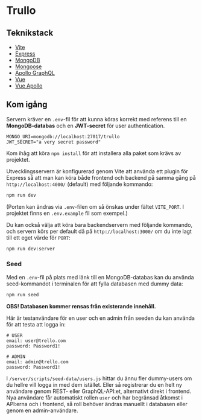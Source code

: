 # Trullo

## Teknikstack
- [Vite](https://vite.dev)
- [Express](https://expressjs.com)
- [MongoDB](https://www.mongodb.com/docs/manual/)
- [Mongoose](https://mongoosejs.com)
- [Apollo GraphQL](https://www.apollographql.com)
- [Vue](https://vuejs.org)
- [Vue Apollo](https://apollo.vuejs.org)

## Kom igång
Servern kräver en `.env`-fil för att kunna köras korrekt med referens till en **MongoDB-databas** och en **JWT-secret** för user authentication.

```
MONGO_URI=mongodb://localhost:27017/trullo
JWT_SECRET="a very secret password"
```

Kom ihåg att köra `npm install` för att installera alla paket som krävs av projektet.

Utvecklingsservern är konfigurerad genom Vite att använda ett plugin för Express så att man kan köra både frontend och backend på samma gång på `http://localhost:4000/` (default) med följande kommando:

```zsh
npm run dev
```

(Porten kan ändras via `.env`-filen om så önskas under fältet `VITE_PORT`. I projektet finns en `.env.example` fil som exempel.)

Du kan också välja att köra bara backendservern med följande kommando, och servern körs per default då på `http://localhost:3000/` om du inte lagt till ett eget värde för `PORT`:

```zsh
npm run dev:server
```

### Seed

Med en `.env`-fil på plats med länk till en MongoDB-databas kan du använda seed-kommandot i terminalen för att fylla databasen med dummy data:

```zsh
npm run seed
```

**OBS! Databasen kommer rensas från existerande innehåll.**

Här är testanvändare för en user och en admin från seeden du kan använda för att testa att logga in:

```
# USER
email: user@trello.com
password: Password1!

# ADMIN
email: admin@trello.com
password: Password1!
```

I `/server/scripts/seed-data/users.js` hittar du ännu fler dummy-users om du hellre vill logga in med dem istället. Eller så registrerar du en helt ny användare genom REST- eller GraphQL-API:et, alternativt direkt i frontend. Nya användare får automatiskt rollen `user` och har begränsad åtkomst i API:erna och i frontend, så roll behöver ändras manuellt i databasen eller genom en admin-användare.
